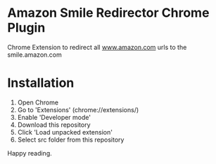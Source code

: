 Amazon Smile Redirector Chrome Plugin
======================

Chrome Extension to redirect all www.amazon.com urls to the smile.amazon.com

Installation
============

1. Open Chrome
2. Go to 'Extensions' (chrome://extensions/)
3. Enable 'Developer mode'
4. Download this repository
5. Click 'Load unpacked extension'
6. Select src folder from this repository

Happy reading.

